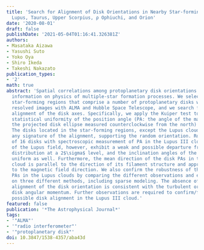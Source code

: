 ```yaml
---
title: 'Search for Alignment of Disk Orientations in Nearby Star-forming Regions:
  Lupus, Taurus, Upper Scorpius, ρ Ophiuchi, and Orion'
date: '2020-08-01'
draft: false
publishDate: '2021-05-04T01:16:41.326381Z'
authors:
- Masataka Aizawa
- Yasushi Suto
- Yoko Oya
- Shiro Ikeda
- Takeshi Nakazato
publication_types:
- '2'
math: true
abstract: 'Spatial correlations among protoplanetary disk orientations carry unique
  information on physics of multiple-star formation processes. We select five nearby
  star-forming regions that comprise a number of protoplanetary disks with spatially
  resolved images with ALMA and Hubble Space Telescope, and we search for the mutual
  alignment of the disk axes. Specifically, we apply the Kuiper test to examine the
  statistical uniformity of the position angle (PA: the angle of the major axis of
  the projected disk ellipse measured counterclockwise from the north) distribution.
  The disks located in the star-forming regions, except the Lupus clouds, do not show
  any signature of the alignment, supporting the random orientation. Rotational axes
  of 16 disks with spectroscopic measurement of PA in the Lupus III cloud, a subregion
  of the Lupus field, however, exhibit a weak and possible departure from the random
  distribution at a 2$\sigma$ level, and the inclination angles of the 16 disks are not
  uniform as well. Furthermore, the mean direction of the disk PAs in the Lupus III
  cloud is parallel to the direction of its filament structure and approximately perpendicular
  to the magnetic field direction. We also confirm the robustness of the estimated
  PAs in the Lupus clouds by comparing the different observations and estimators based
  on three different methods, including sparse modeling. The absence of the significant
  alignment of the disk orientation is consistent with the turbulent origin of the
  disk angular momentum. Further observations are required to confirm/falsify the
  possible disk alignment in the Lupus III cloud.'
featured: false
publication: '*The Astrophysical Journal*'
tags:
- '"ALMA"'
- '"radio interferometer"'
- '"protoplanetary disk"'
doi: 10.3847/1538-4357/aba43d
---
```

